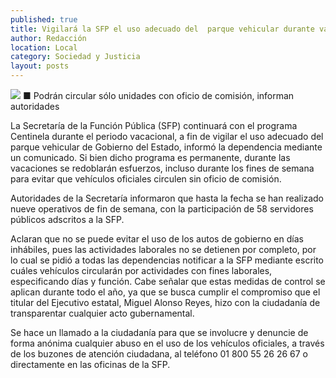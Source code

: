 ```yaml
---
published: true
title: Vigilará la SFP el uso adecuado del  parque vehicular durante vacaciones
author: Redacción
location: Local
category: Sociedad y Justicia
layout: posts
---
```


![](http://i.imgur.com/b3mVOcJm.jpg)
■ Podrán circular sólo unidades con oficio de comisión, informan autoridades

La Secretaría de la Función Pública (SFP) continuará con el programa Centinela durante el periodo vacacional, a fin de vigilar el uso adecuado del parque vehicular de Gobierno del Estado, informó la dependencia mediante un comunicado.
Si bien dicho programa es permanente, durante las vacaciones se redoblarán esfuerzos, incluso durante los fines de semana para evitar que vehículos oficiales circulen sin oficio de comisión. 

Autoridades de la Secretaría informaron que hasta la fecha se han realizado nueve operativos de fin de semana, con la participación de 58 servidores públicos adscritos a la SFP. 

Aclaran que no se puede evitar el uso de los autos de gobierno en días inhábiles, pues las actividades laborales no se detienen por completo, por lo cual se pidió a todas las dependencias notificar a la SFP mediante escrito cuáles vehículos circularán por actividades con fines laborales, especificando días y función.
Cabe señalar que  estas medidas de control se aplican durante todo el año, ya que se busca cumplir el compromiso que el titular del Ejecutivo estatal, Miguel Alonso Reyes, hizo con la ciudadanía de transparentar cualquier acto gubernamental.

Se hace un llamado a la ciudadanía para que se involucre y denuncie de forma anónima cualquier abuso en el uso de los vehículos oficiales, a través de los buzones de atención ciudadana, al teléfono 01 800 55 26 26 67 o directamente en las oficinas de la SFP.
